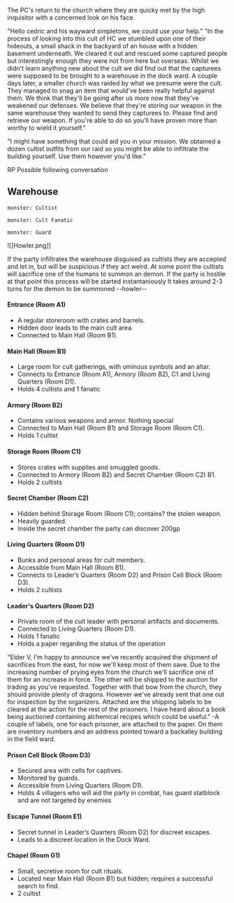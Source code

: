 The PC's return to the church where they are quicky met by the high inquisitor with a concerned look on his face.

"Hello cedric and his wayward simpletons, we could use your help."
"In the process of looking into this cult of HC we stumbled upon one of their hideouts, a small shack in the backyard of an house with a hidden basement underneath. 
We cleared it out and rescued some captured people but interestingly enough they were not from here but overseas.
Whilst we didn't learn anything new about the cult we did find out that the capturees were supposed to be brought to a warehouse in the dock ward. 
A couple days later, a smaller church was raided by what we presume were the cult. 
They managed to snag an item that would've been really helpful against them. 
We think that they'll be going after us more now that they've weakened our defenses. 
We believe that they're storing our weapon in the same warehouse they wanted to send they capturees to. 
Please find and retrieve our weapon. If you're able to do so you'll have proven more than worthy to wield it yourself."

"I might have something that could aid you in your mission. We obtained a dozen cultist outfits from our raid so you might be able to infiltrate the building yourself. Use them however you'd like."


RP Possible following conversation




## Warehouse 


```statblock
monster: Cultist 
```
```statblock
monster: Cult Fanatic
```

```statblock
monster: Guard
```

![[Howler.png]]



If the party infiltrates the warehouse disguised as cultists they are accepted and let in, but will be suspicious if they act weird. At some point the cultists will sacrifice one of the humans to summon an demon. If the party is hostile at that point this process will be started instantaniously
It takes around 2-3 turns for the demon to be summoned --howler--



#### Entrance (Room A1)

- A regular storeroom with crates and barrels.
- Hidden door leads to the main cult area.
- Connected to Main Hall (Room B1).

#### Main Hall (Room B1)

- Large room for cult gatherings, with ominous symbols and an altar.
- Connects to Entrance (Room A1), Armory (Room B2), C1 and Living Quarters (Room D1).
- Holds 4 cultists and 1 fanatic

#### Armory (Room B2)

- Contains various weapons and armor. Nothing special
- Connected to Main Hall (Room B1) and Storage Room (Room C1).
- Holds 1 cultist


#### Storage Room (Room C1)

- Stores crates with supplies and smuggled goods.
- Connected to Armory (Room B2) and Secret Chamber (Room C2) B1.
- Holds 2 cultists

#### Secret Chamber (Room C2)

- Hidden behind Storage Room (Room C1); contains? the stolen weapon.
- Heavily guarded.
- Inside the secret chamber the party can discover 200gp

#### Living Quarters (Room D1)

- Bunks and personal areas for cult members.
- Accessible from Main Hall (Room B1).
- Connects to Leader’s Quarters (Room D2) and Prison Cell Block (Room D3).
- Holds 2 cultists

#### Leader's Quarters (Room D2)

- Private room of the cult leader with personal artifacts and documents.
- Connected to Living Quarters (Room D1).
- Holds 1 fanatic 
- Holds a paper regarding the status of the operation

"Elder V, I'm happy to announce we've recently acquired the shipment of sacrifices from the east, for now we'll keep most of them save. Due to the increasing number of prying eyes from the church we'll sacrifice one of them for an increase in force. The other will be shipped to the auction for trading as you've requested. Together with that bow from the church, they should provide plenty of dragons. However we've already sent that one out for inspection by the organizers. Attached are the shipping labels to be cleared at the action for the rest of the prisoners. I have heard about a book being auctioned containing alchemical recipes which could be useful." -A couple of labels, one for each prisoner, are attached to the paper. On them are inventory numbers and an address pointed toward a backalley building in the field ward.

#### Prison Cell Block (Room D3)

- Secured area with cells for captives.
- Monitored by guards.
- Accessible from Living Quarters (Room D1).
- Holds 4 villagers who will aid the party in combat, has guard statblock and are not targeted by enemies



#### Escape Tunnel (Room E1)

- Secret tunnel in Leader’s Quarters (Room D2) for discreet escapes.
- Leads to a discreet location in the Dock Ward.


#### Chapel (Room G1)

- Small, secretive room for cult rituals.
- Located near Main Hall (Room B1) but hidden; requires a successful search to find.
- 2 cultist